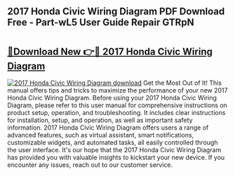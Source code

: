 ## 2017 Honda Civic Wiring Diagram PDF Download Free - Part-wL5 User Guide Repair GTRpN

# <h2><a href="http://dfl9lq.blite.top/?on=2017+Honda+Civic+Wiring+Diagram">🔗Download New 👉🔴 2017 Honda Civic Wiring Diagram</a></h2>

[![2017 Honda Civic Wiring Diagram download](https://i.imgur.com/lujVjoI.png)](http://dfl9lq.blite.top/?on=2017+Honda+Civic+Wiring+Diagram)
Get the Most Out of It! This manual offers tips and tricks to maximize the performance of your new 2017 Honda Civic Wiring Diagram. Before using your 2017 Honda Civic Wiring Diagram, please refer to this user manual for comprehensive instructions on product setup, operation, and troubleshooting. It includes clear instructions for installation, setup, and operation, as well as important safety information. 2017 Honda Civic Wiring Diagram offers users a range of advanced features, such as virtual assistant, smart notifications, customizable widgets, and automated tasks, all easily controlled through the user interface. It's our hope that the 2017 Honda Civic Wiring Diagram has provided you with valuable insights to kickstart your new device. If you encounter any issues, reach out to our customer service.
